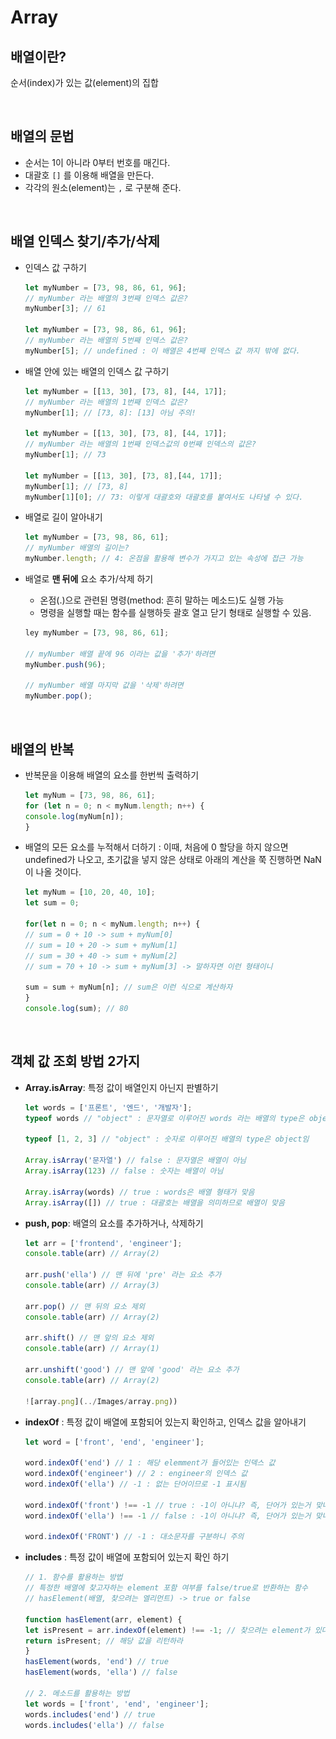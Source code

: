 # Array

## 배열이란?

순서(index)가 있는 값(element)의 집합

<br/>

## 배열의 문법

- 순서는 1이 아니라 0부터 번호를 매긴다.
- 대괄호 `[]` 를 이용해 배열을 만든다.
- 각각의 원소(element)는 `,` 로 구분해 준다.

<br/>

## 배열 인덱스 찾기/추가/삭제

- 인덱스 값 구하기

  ```javascript
  let myNumber = [73, 98, 86, 61, 96];
  // myNumber 라는 배열의 3번째 인덱스 값은?
  myNumber[3]; // 61

  let myNumber = [73, 98, 86, 61, 96];
  // myNumber 라는 배열의 5번째 인덱스 값은?
  myNumber[5]; // undefined : 이 배열은 4번째 인덱스 값 까지 밖에 없다.
  ```

- 배열 안에 있는 배열의 인덱스 값 구하기

  ```javascript
  let myNumber = [[13, 30], [73, 8], [44, 17]];
  // myNumber 라는 배열의 1번째 인덱스 값은?
  myNumber[1]; // [73, 8]: [13] 아님 주의!

  let myNumber = [[13, 30], [73, 8], [44, 17]];
  // myNumber 라는 배열의 1번째 인덱스값의 0번째 인덱스의 값은?
  myNumber[1]; // 73

  let myNumber = [[13, 30], [73, 8],[44, 17]]; 
  myNumber[1]; // [73, 8]
  myNumber[1][0]; // 73: 이렇게 대괄호와 대괄호를 붙여서도 나타낼 수 있다.
  ```

- 배열로 길이 알아내기

  ```javascript
  let myNumber = [73, 98, 86, 61];
  // myNumber 배열의 길이는?
  myNumber.length; // 4: 온점을 활용해 변수가 가지고 있는 속성에 접근 가능
  ```

- 배열로 **맨 뒤에** 요소 추가/삭제 하기
  - 온점(.)으로 관련된 명령(method: 흔히 말하는 메소드)도 실행 가능
  - 명령을 실행할 때는 함수를 실행하듯 괄호 열고 닫기 형태로 실행할 수 있음.

  ```javascript
  ley myNumber = [73, 98, 86, 61];

  // myNumber 배열 끝에 96 이라는 값을 '추가'하려면
  myNumber.push(96); 

  // myNumber 배열 마지막 값을 '삭제'하려면
  myNumber.pop();
  ```

<br/>

## 배열의 반복

- 반복문을 이용해 배열의 요소를 한번씩 출력하기

  ```javascript
  let myNum = [73, 98, 86, 61];
  for (let n = 0; n < myNum.length; n++) {
  console.log(myNum[n]);
  }
  ```

- 배열의 모든 요소를 누적해서 더하기
: 이때, 처음에 0 할당을 하지 않으면 undefined가 나오고, 초기값을 넣지 않은 상태로 아래의 계산을 쭉 진행하면 NaN이 나올 것이다.

    ```javascript
    let myNum = [10, 20, 40, 10];
    let sum = 0; 

    for(let n = 0; n < myNum.length; n++) {
    // sum = 0 + 10 -> sum + myNum[0]
    // sum = 10 + 20 -> sum + myNum[1]
    // sum = 30 + 40 -> sum + myNum[2]
    // sum = 70 + 10 -> sum + myNum[3] -> 말하자면 이런 형태이니

    sum = sum + myNum[n]; // sum은 이런 식으로 계산하자
    }
    console.log(sum); // 80
    ```

<br/>

## 객체 값 조회 방법 2가지

- **Array.isArray**: 특정 값이 배열인지 아닌지 판별하기

    ```javascript
    let words = ['프론트', '엔드', '개발자'];
    typeof words // "object" : 문자열로 이루어진 words 라는 배열의 type은 object임

    typeof [1, 2, 3] // "object" : 숫자로 이루어진 배열의 type은 object임

    Array.isArray('문자열') // false : 문자열은 배열이 아님
    Array.isArray(123) // false : 숫자는 배열이 아님

    Array.isArray(words) // true : words은 배열 형태가 맞음
    Array.isArray([]) // true : 대괄호는 배열을 의미하므로 배열이 맞음
    ```

- **push, pop**: 배열의 요소를 추가하거나, 삭제하기

    ```javascript
    let arr = ['frontend', 'engineer'];
    console.table(arr) // Array(2)

    arr.push('ella') // 맨 뒤에 'pre' 라는 요소 추가
    console.table(arr) // Array(3)

    arr.pop() // 맨 뒤의 요소 제외
    console.table(arr) // Array(2)

    arr.shift() // 맨 앞의 요소 제외
    console.table(arr) // Array(1)

    arr.unshift('good') // 맨 앞에 'good' 라는 요소 추가
    console.table(arr) // Array(2)

    ![array.png](../Images/array.png))
    ```

- **indexOf** : 특정 값이 배열에 포함되어 있는지 확인하고, 인덱스 값을 알아내기

    ```javascript
    let word = ['front', 'end', 'engineer'];

    word.indexOf('end') // 1 : 해당 elemment가 들어있는 인덱스 값
    word.indexOf('engineer') // 2 : engineer의 인덱스 값
    word.indexOf('ella') // -1 : 없는 단어이므로 -1 표시됨

    word.indexOf('front') !== -1 // true : -1이 아니냐? 즉, 단어가 있는거 맞냐? -> 있다(true)
    word.indexOf('ella') !== -1 // false : -1이 아니냐? 즉, 단어가 있는거 맞냐? -> 없다(false)

    word.indexOf('FRONT') // -1 : 대소문자를 구분하니 주의
    ```

- **includes** : 특정 값이 배열에 포함되어 있는지 확인 하기
  
    ```javascript
    // 1. 함수를 활용하는 방법
    // 특정한 배열에 찾고자하는 element 포함 여부를 false/true로 반환하는 함수
    // hasElement(배열, 찾으려는 엘리먼트) -> true or false

    function hasElement(arr, element) {
    let isPresent = arr.indexOf(element) !== -1; // 찾으려는 element가 있다면 (= 없지 않다면)
    return isPresent; // 해당 값을 리턴하라
    }
    hasElement(words, 'end') // true
    hasElement(words, 'ella') // false
    
    // 2. 메소드를 활용하는 방법
    let words = ['front', 'end', 'engineer'];
    words.includes('end') // true
    words.includes('ella') // false
    ```
